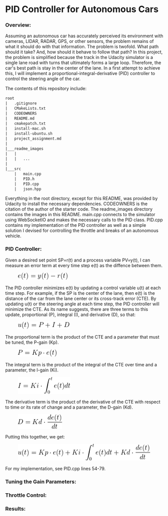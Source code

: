 # PID Controller for Autonomous Cars
### Overview:
Assuming an autonomous car has accurately perceived its environment with cameras, LIDAR, RADAR, GPS, or other sensors, the problem remains of what it should do with that information. The problem is twofold. What path should it take? And, how should it behave to follow that path? In this project, the problem is simplified because the track in the Udacity simulator is a single lane road with turns that ultimately forms a large loop. Therefore, the car's best path is stay in the center of the lane. In a first attempt to achieve this, I will implement a proportional-integral-derivative (PID) controller to control the steering angle of the car. 

The contents of this repository include:
```
root
|   .gitignore
|   CMakeLists.txt
|   CODEOWNERS
|   README.md
|   cmakepatch.txt
|   install-mac.sh
|   install-ubuntu.sh
|   project_assignment.md
|
|___readme_images
|   |   
|   |   ...
|   
|___src
    |   main.cpp
    |   PID.h
    |   PID.cpp
    |   json.hpp
```

Everything in the root directory, except for this README, was provided by Udacity to install the necessary dependencies. CODEOWNERS is the citation of the author of the starter code. The readme_images directory contains the images in this README. main.cpp connects to the simulator using WebSocketIO and makes the necessary calls to the PID class. PID.cpp contains my implementation of the PID controller as well as a simple solution I devised for controlling the throttle and breaks of an autonomous vehicle.

### PID Controller:
Given a desired set point SP=r(t) and a process variable PV=y(t), I can measure an error term at every time step e(t) as the diffence between them. 
 
 <figure>
  <img src="readme_images/CTE.png"/>
</figure>
 <p></p>
 
The PID controller minimizes e(t) by updating a control variable u(t) at each time step. For example, if the SP is the center of the lane, then e(t) is the distance of the car from the lane center or its cross-track error (CTE). By updating u(t) or the steering angle at each time step, the PID controller will minimize the CTE. As its name suggests, there are three terms to this update, proportional (P), integral (I), and derivative (D), so that:
 
 <figure>
  <img src="readme_images/PID.png"/>
</figure>
 <p></p>
 
 The proportional term is the product of the CTE and a parameter that must be tuned, the P-gain (Kp).
 
 <figure>
  <img src="readme_images/P.png"/>
</figure>
 <p></p>
 
 The integral term is the product of the integral of the CTE over time and a parameter, the I-gain (Ki).
 
 <figure>
  <img src="readme_images/I.png"/>
</figure>
 <p></p>
 
 The derivative term is the product of the derivative of the CTE with respect to time or its rate of change and a parameter, the D-gain (Kd).
 
 <figure>
  <img src="readme_images/D.png"/>
</figure>
 <p></p>
 Putting this together, we get:
  <figure>
  <img src="readme_images/PIDcomplete.png"/>
</figure>
 <p></p>
 
For my implementation, see PID.cpp lines 54-79.

### Tuning the Gain Parameters:
### Throttle Control:
### Results:
